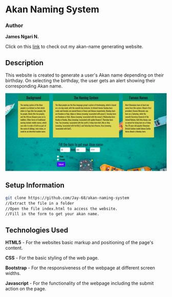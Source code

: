 # Akan Naming System

### Author

**James Ngari N.**

Click on this [link](https://jay-68.github.io/akan-naming-system/) to check out my akan-name generating website.

## Description

This website is created to generate a user's Akan name depending on their birthday. On selecting the birthday, the user gets an alert showing their corresponding Akan name.

![A screenshot of the website's landing page.](images/landing-page.png)

## Setup Information

``` Bash
git clone https://github.com/Jay-68/akan-naming-system
//Extract the file in a folder
//Open the file index.html to access the website.
//Fill in the form to get your akan name.
```

## Technologies Used

**HTML5** - For the websites basic markup and positioning of the page's content.

**CSS** - For the basic styling of the web page.

**Bootstrap** - For the responsiveness of the webpage at different screen widths.

**Javascript** - For the functionality of the webpage including the submit action on the page.
